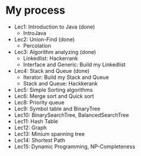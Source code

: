 # My process
- Lec1: Introduction to Java (done)
  + IntroJava
- Lec2: Union-Find (done)
  + Percolation
- Lec3: Algorithm analyzing (done)
  + Linkedlist: Hackerrank
  + Interface and Generic: Build my Linkedlist
- Lec4: Stack and Queue (done)
  + Iterator: Build my Stack and Queue
  + Stack and Queue: Hackkerank
- Lec5: Simple Sorting algorithms
- Lec6: Merge sort and Quick sort
- Lec8: Priority queue
- Lec9: Symbol table and BinaryTree
- Lec10: BinarySearchTree, BalancedSearchTree
- Lec11: Hash Table
- Lec12: Graph
- Lec13: Minium spanning tree
- Lec14: Shortest Path
- Lec15: Dynamic Programming, NP-Completeness
